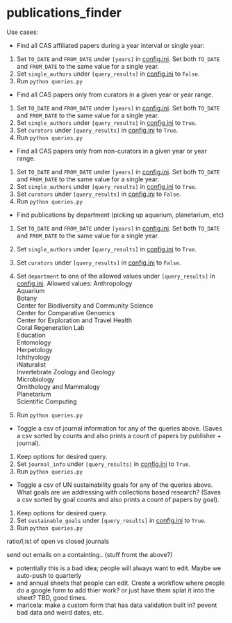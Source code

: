 # publications_finder

Use cases:

* Find all CAS affiliated papers during a year interval or single year:    
1. Set `TO_DATE` and `FROM_DATE` under `[years]` in [config.ini](config.ini). Set both `TO_DATE` and `FROM_DATE` to the same value for a single year.   
2. Set `single_authors` under `[query_results]` in [config.ini](config.ini) to `False`.    
3. Run `python queries.py`  

* Find all CAS papers only from curators in a given year or year range.  
1. Set `TO_DATE` and `FROM_DATE` under `[years]` in [config.ini](config.ini). Set both `TO_DATE` and `FROM_DATE` to the same value for a single year.    
2. Set `single_authors` under `[query_results]` in [config.ini](config.ini) to `True`.  
3. Set `curators` under `[query_results]` in [config.ini](config.ini) to `True`.
4. Run `python queries.py`

* Find all CAS papers only from non-curators in a given year or year range.  
1. Set `TO_DATE` and `FROM_DATE` under `[years]` in [config.ini](config.ini). Set both `TO_DATE` and `FROM_DATE` to the same value for a single year.    
2. Set `single_authors` under `[query_results]` in [config.ini](config.ini) to `True`.  
3. Set `curators` under `[query_results]` in [config.ini](config.ini) to `False`.  
4. Run `python queries.py`  

* Find publications by department (picking up aquarium, planetarium, etc)  
 1. Set `TO_DATE` and `FROM_DATE` under `[years]` in [config.ini](config.ini). Set both `TO_DATE` and `FROM_DATE` to the same value for a single year.    
 2. Set `single_authors` under `[query_results]` in [config.ini](config.ini) to `True`.   
 3. Set `curators` under `[query_results]` in [config.ini](config.ini) to `False`.  
 4. Set `department` to one of the allowed values under `[query_results]` in [config.ini](config.ini).
 Allowed values:
  Anthropology  
  Aquarium  
  Botany  
  Center for Biodiversity and Community Science  
  Center for Comparative Genomics  
  Center for Exploration and Travel Health  
  Coral Regeneration Lab  
  Education  
  Entomology  
  Herpetology  
  Ichthyology  
  iNaturalist  
  Invertebrate Zoology and Geology  
  Microbiology  
  Ornithology and Mammalogy  
  Planetarium  
  Scientific Computing  

 5. Run `python queries.py`  

* Toggle a csv of journal information for any of the queries above.
(Saves a csv sorted by counts and also prints a count of papers by publisher + journal).  
1. Keep options for desired query.  
2. Set `journal_info` under `[query_results]` in [config.ini](config.ini) to `True`.   
3. Run `python queries.py`

* Toggle a csv of UN sustainability goals for any of the queries above.
What goals are we addressing with collections based research?
 (Saves a csv sorted by goal counts and also prints a count of papers by goal).
 1. Keep options for desired query.  
 2. Set `sustainable_goals` under `[query_results]` in [config.ini](config.ini) to `True`.  
 3. Run `python queries.py`    


ratio/l;ist of open vs closed journals

send out emails on a <interval to be determined> containting.. (stuff fromt the above?)
 - potentially this is a bad idea; people will always want to edit. Maybe we auto-push to quarterly
 - and annual sheets that people can edit. Create a workflow where people do a google form to add thier 
   work? or just have them splat it into the sheet? TBD, good times.
 - maricela: make a custom form that has data validation built in? pevent bad data and weird dates, etc. 





